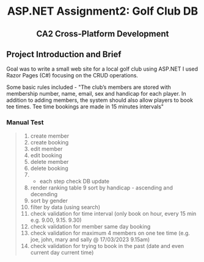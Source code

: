 <h1 align="center">ASP.NET Assignment2: Golf Club DB 

<h2 align="center">CA2 Cross-Platform Development </h2>

## **Project Introduction and Brief**

Goal was to write a small web site for a local golf club using ASP.NET
I used Razor Pages (C#) focusing on the CRUD operations.

Some basic rules included - 
"The club’s members are stored with membership number, name, email, sex and
handicap for each player. In addition to adding members, the system should also allow players to
book tee times. Tee time bookings are made in 15 minutes intervals"


### **Manual Test**

>1.	create member
>2.	create booking
>3.	edit member
>4. edit booking
>5. delete member
>6. delete booking
>7. * each step check DB update
>8. render ranking table
>9 sort by handicap - ascending and decending 
>10. sort by gender
>11. filter by data (using search)
>12. check validation for time interval (only book on hour, every 15 min e.g. 9.00, 9.15. 9.30)
>13. check validation for member same day booking
>13. check validation for maximum 4 members on one tee time (e.g. joe, john, mary and sally @ 17/03/2023 9.15am)
>13. check validation for trying to book in the past (date and even current day current time)